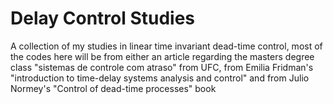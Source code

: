 # Delay Control Studies
 A collection of my studies in linear time invariant dead-time control, most of the codes here will be from either an article regarding the masters degree class "sistemas de controle com atraso" from UFC, from Emilia Fridman's "introduction to time-delay systems analysis and control" and from Julio Normey's "Control of dead-time processes" book
